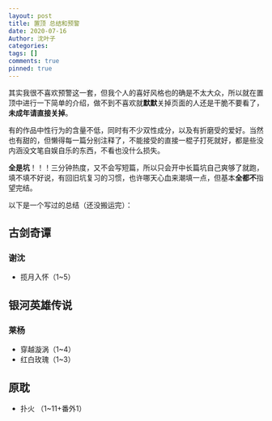 ```yaml
---
layout: post
title: 置顶 总结和预警
date: 2020-07-16
Author: 沈叶子
categories: 
tags: []
comments: true
pinned: true
--- 
```


其实我很不喜欢预警这一套，但我个人的喜好风格也的确是不太大众，所以就在置顶中进行一下简单的介绍，做不到不喜欢就**默默**关掉页面的人还是干脆不要看了，**未成年请直接关掉**。

有的作品中性行为的含量不低，同时有不少双性成分，以及有折磨受的爱好。当然也有甜的，但懒得每一篇分别注释了，不能接受的直接一棍子打死就好，都是些没内涵没文笔自娱自乐的东西，不看也没什么损失。

**全是坑**！！！三分钟热度，又不会写短篇，所以只会开中长篇坑自己爽够了就跑，填不填不好说，有回旧坑复习的习惯，也许哪天心血来潮填一点，但基本**全都不**指望完结。

以下是一个写过的总结（还没搬运完）：

## 古剑奇谭
### 谢沈
* 揽月入怀（1~5）

## 银河英雄传说
### 莱杨
* 穿越漩涡（1~4）
* 红白玫瑰（1~3）

## 原耽
* 扑火 （1~11+番外1）



